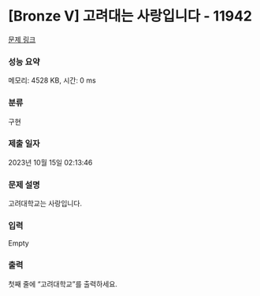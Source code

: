 # [Bronze V] 고려대는 사랑입니다 - 11942 

[문제 링크](https://www.acmicpc.net/problem/11942) 

### 성능 요약

메모리: 4528 KB, 시간: 0 ms

### 분류

구현

### 제출 일자

2023년 10월 15일 02:13:46

### 문제 설명

<p>고려대학교는 사랑입니다.</p>

### 입력 

 Empty

### 출력 

 <p>첫째 줄에 “고려대학교”를 출력하세요.</p>

